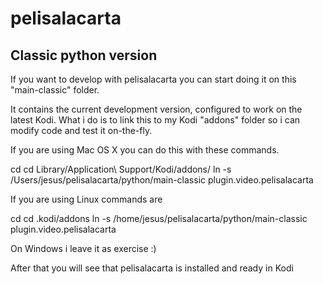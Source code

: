 # pelisalacarta

## Classic python version

If you want to develop with pelisalacarta you can start doing it on this "main-classic" folder.

It contains the current development version, configured to work on the latest Kodi. What i do is to link this to my Kodi "addons" folder so i can modify code and test it on-the-fly.

If you are using Mac OS X you can do this with these commands.

cd 
cd Library/Application\ Support/Kodi/addons/
ln -s /Users/jesus/pelisalacarta/python/main-classic plugin.video.pelisalacarta

If you are using Linux commands are

cd 
cd .kodi/addons
ln -s /home/jesus/pelisalacarta/python/main-classic plugin.video.pelisalacarta

On Windows i leave it as exercise :)

After that you will see that pelisalacarta is installed and ready in Kodi